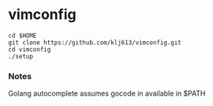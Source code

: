 # vimconfig

```
cd $HOME
git clone https://github.com/klj613/vimconfig.git
cd vimconfig
./setup
```

### Notes

Golang autocomplete assumes gocode in available in $PATH
